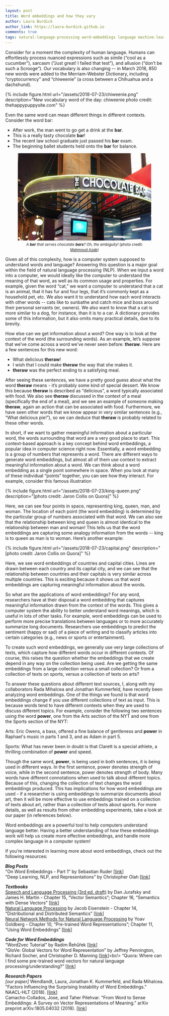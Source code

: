 ```yaml
---
layout: post
title: Word embeddings and how they vary
author: Laura Burdick
author_link: https://laura-burdick.github.io
comments: true
tags: natural-language-processing word-embeddings language machine-learning
---
```



Consider for a moment the complexity of human language. Humans can effortlessly process nuanced expressions such as simile (“cool as a cucumber”), sarcasm (“Just great! I failed that test”), and allusion (“don’t be such a Scrooge”). Our vocabulary is also changing -- in March 2018, 850 new words were added to the Merriam-Webster Dictionary, including “cryptocurrency” and “chiweenie” (a cross between a Chihuahua and a dachshund). 

{% include figure.html url="/assets/2018-07-23/chiweenie.png" description="New vocabulary word of the day: chiweenie photo credit: thehappypuppysite.com" %}

Even the same word can mean different things in different contexts. Consider the word bar:

<ul>
<li>After work, the man went to go get a drink at the <b>bar</b>.</li>
<li>This is a really tasty chocolate <b>bar</b>!</li>
<li>The recent law school graduate just passed his <b>bar</b> exam.</li>
<li>The beginning ballet students held onto the <b>bar</b> for balance.</li>
</ul>

<figure align="center"><img src="/assets/2018-07-23/chocolate_bar.png"><figcaption align="center"><small><i>A <b>bar</b> that serves chocolate <b>bars</b>? Oh, the ambiguity!</i> (photo credit: <a href="http://web.eecs.umich.edu/~mazab/">Mahmoud Azab</a>)</small></figcaption></figure>

Given all of this complexity, how is a computer system supposed to understand words and language? Answering this question is a major goal within the field of natural language processing (NLP). When we input a word into a computer, we would ideally like the computer to understand the meaning of that word, as well as its common usage and properties. For example, given the word “cat,” we want a computer to understand that a cat is an animal, that it has fur and four legs, that it’s commonly kept as a household pet, etc. We also want it to understand how each word interacts with other words -- cats like to sunbathe and catch mice and boss around their personal servants (er, owners). We also want to know that a cat is more similar to a dog, for instance, than it is to a car. A dictionary provides some of this information, but it also omits many practical details, due to its brevity.

How else can we get information about a word? One way is to look at the context of the word (the surrounding words). As an example, let’s suppose that we’ve come across a word we’ve never seen before: <b>theraw</b>. Here are a few sentences for this new word:
<ul>
<li>What delicious <b>theraw</b>!</li>
<li>I wish that I could make <b>theraw</b> the way that she makes it.</li>
<li><b>theraw</b> was the perfect ending to a satisfying meal.</li>
</ul>

After seeing these sentences, we have a pretty good guess about what the word <b>theraw</b> means - it’s probably some kind of special dessert. We know this because <b>theraw</b> is described as “delicious”, a word typically associated with food. We also see <b>theraw</b> discussed in the context of a meal (specifically the end of a meal), and we see an example of someone making <b>theraw</b>, again an action that can be associated with food. Furthermore, we have seen other words that we know appear in very similar sentences (e.g., “What delicious pie!”), so we can deduce that <b>theraw</b> is probably related to these other words.

In short, if we want to gather meaningful information about a particular word, the words surrounding that word are a very good place to start. This context-based approach is a key concept behind word embeddings, a popular idea in computer science right now. Essentially, a word embedding is a group of numbers that represents a word. There are different ways to generate word embeddings, but almost all of them use context to extract meaningful information about a word. We can think about a word embedding as a single point somewhere in space. When you look at many of these individual “points” together, you can see how they interact. For example, consider this famous illustration

{% include figure.html url="/assets/2018-07-23/king-queen.png" description="[photo credit: Jaron Collis on Quora]" %}

Here, we can see four points in space, representing king, queen, man, and woman. The location of each point (the word embedding) is determined by the particular group of numbers associated with that word. We can also see that the relationship between king and queen is almost identical to the relationship between man and woman! This tells us that the word embeddings are capturing some analogy information from the words -- king is to queen as man is to woman. Here’s another example:

{% include figure.html url="/assets/2018-07-23/capital.png" description="[photo credit: Jaron Collis on Quora]" %}

Here, we see word embeddings of countries and capital cities. Lines are drawn between each country and its capital city, and we can see that the relationship between countries and their capitals is very similar across multiple countries. This is exciting because it shows us that word embeddings are capturing meaningful information about the words.

So what are the applications of word embeddings? For any word, researchers have at their disposal a word embedding that captures meaningful information drawn from the context of the words. This gives a computer system the ability to better understand word meanings, which is useful in lots of other tasks. For example, word embeddings can be used to perform more precise translations between languages or to more accurately summarize long documents. Researchers use embeddings to predict the sentiment (happy or sad) of a piece of writing and to classify articles into certain categories (e.g., news or sports or entertainment).

To create such word embeddings, we generally use very large collections of texts, which capture how different words occur in different contexts. Of course, this raises the question whether the embeddings that we create depend in any way on the collection being used. Are we getting the same embeddings from a large collection versus a small collection? Or from a collection of texts on sports, versus a collection of texts on arts?

To answer these questions about different text sources, I, along with my collaborators Rada Mihalcea and Jonathan Kummerfeld, have recently been analyzing word embeddings. One of the things we found is that word embeddings change if you use different collections of text as input. This is because words tend to have different contexts when they are used to discuss different topics. For example, consider the following two sentences using the word <b>power</b>, one from the Arts section of the NYT and one from the Sports section of the NYT:

Arts: Eric Owens, a bass, offered a fine balance of gentleness and <b>power</b> in Raphael's music in parts 1 and 3, and as Adam in part 5.

Sports: What has never been in doubt is that Clarett is a special athlete, a thrilling combination of <b>power</b> and speed.

Though the same word, <b>power</b>, is being used in both sentences, it is being used in different ways. In the first sentence, power denotes strength of voice, while in the second sentence, power denotes strength of body. Many words have different connotations when used to talk about different topics. Because of this, changing the collection of text changes the word embeddings produced. This has implications for how word embeddings are used - if a researcher is using embeddings to summarize documents about art, then it will be more effective to use embeddings trained on a collection of texts about art, rather than a collection of texts about sports. For more details, as well as results from other embedding experiments, take a look at our paper (in references below).

Word embeddings are a powerful tool to help computers understand language better. Having a better understanding of how these embeddings work will help us create more effective embeddings, and handle more complex language in a computer system!

If you’re interested in learning more about word embeddings, check out the following resources:

<i><b>Blog Posts</b></i><br/>
“On Word Embeddings - Part 1” by Sebastian Ruder [<a href="http://ruder.io/word-embeddings-1/">link</a>]<br/>
“Deep Learning, NLP, and Representations” by Christopher Olah [<a href="http://colah.github.io/posts/2014-07-NLP-RNNs-Representations/">link</a>]<br/>

<i><b>Textbooks</b></i><br/>
<u>Speech and Language Processing (3rd ed. draft)</u> by Dan Jurafsky and James H. Martin - Chapter 15, “Vector Semantics”; Chapter 16, “Semantics with Dense Vectors” [[link](https://web.stanford.edu/~jurafsky/slp3/)] <br/>
<u>Natural Language Processing</u> by Jacob Eisenstein - Chapter 14, “Distributional and Distributed Semantics” [[link](https://github.com/jacobeisenstein/gt-nlp-class/blob/master/notes/eisenstein-nlp-notes.pdf)]<br/>
<u>Neural Network Methods for Natural Language Processing</u> by Yoav Goldberg - Chapter 10, “Pre-trained Word Representations”; Chapter 11, “Using Word Embeddings” [[link](https://www.morganclaypool.com/doi/abs/10.2200/S00762ED1V01Y201703HLT037)] <br/>

<i><b>Code for Word Embeddings</b></i><br/>
“Word2vec Tutorial” by Radim Řehůřek [[link](https://rare-technologies.com/word2vec-tutorial/)]<br/>
“GloVe: Global Vectors for Word Representation” by Jeffrey Pennington, Richard Socher, and Christopher D. Manning [[link](https://nlp.stanford.edu/projects/glove/")]<br/>
“Quora: Where can I find some pre-trained word vectors for natural language processing/understanding?” [[link](https://www.quora.com/Where-can-I-find-some-pre-trained-word-vectors-for-natural-language-processing-understanding)]<br/>

<i><b>Research Papers</b></i><br/>
<i>[our paper]</i> Wendlandt, Laura, Jonathan K. Kummerfeld, and Rada Mihalcea. "Factors Influencing the Surprising Instability of Word Embeddings." NAACL-HLT (2018). [[link](http://wendlandt.github.io/papers/naacl18embeddings.pdf)]<br/>
Camacho-Collados, Jose, and Taher Pilehvar. "From Word to Sense Embeddings: A Survey on Vector Representations of Meaning." arXiv preprint arXiv:1805.04032 (2018). [[link](https://arxiv.org/abs/1805.04032)]<br/>
